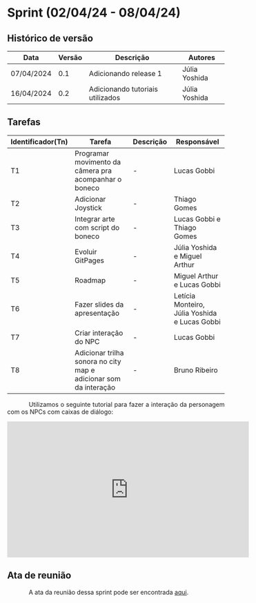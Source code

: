# Sprint (02/04/24 - 08/04/24)

## Histórico de versão

|Data|Versão|Descrição|Autores|
|--|--|--|--|
|07/04/2024|0.1|Adicionando release 1|Júlia Yoshida|
|16/04/2024|0.2|Adicionando tutoriais utilizados|Júlia Yoshida|

## Tarefas

|Identificador(Tn)|Tarefa|Descrição|Responsável|
|--|--|--|--|
|T1|Programar movimento da câmera pra acompanhar o boneco|-|Lucas Gobbi|
|T2|Adicionar Joystick|-|Thiago Gomes|
|T3|Integrar arte com script do boneco|-|Lucas Gobbi e Thiago Gomes|
|T4|Evoluir GitPages|-|Júlia Yoshida e Miguel Arthur|
|T5|Roadmap|-|Miguel Arthur e Lucas Gobbi|
|T6|Fazer slides da apresentação|-|Letícia Monteiro, Júlia Yoshida e Lucas Gobbi|
|T7|Criar interação do NPC|-|Lucas Gobbi|
|T8|Adicionar trilha sonora no city map e adicionar som da interação|-|Bruno Ribeiro|

<p style="text-indent: 50px;text-align: justify;">Utilizamos o seguinte tutorial para fazer a interação da personagem com os NPCs com caixas de diálogo: </p>
<div align="center">
<iframe width="560" height="315" src="https://www.youtube.com/embed/1nFNOyCalzo?si=HutSoSkQ_9q-FOzZ" title="YouTube video player" frameborder="0" allow="accelerometer; autoplay; clipboard-write; encrypted-media; gyroscope; picture-in-picture; web-share" referrerpolicy="strict-origin-when-cross-origin" allowfullscreen></iframe>    
</div>

## Ata de reunião

<p style="text-indent: 50px;text-align: justify;"> A ata da reunião dessa sprint pode ser encontrada <a href="https://github.com/ResidenciaTICBrisa/T2G6-Jogo-Unity-BOSS/blob/2eeee920be9a4bb699e7449aa40744d0f6a1408d/docs/ATAS/ATA%20-%2002_04.pdf" target="_blank">aqui</a>.</p>


